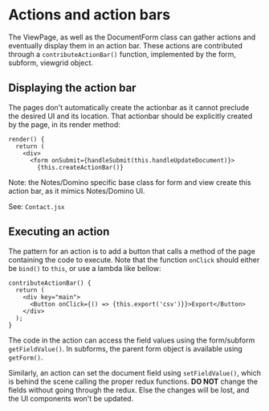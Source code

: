 # Actions and action bars

The ViewPage, as well as the DocumentForm class can gather actions and eventually display them in an action bar. These actions are contributed through a `contributeActionBar()` function, implemented by the form, subform, viewgrid object.

## Displaying the action bar

The pages don't automatically create the actionbar as it cannot preclude the desired UI and its location. That actionbar should be explicitly created by the page, in its render method:

    render() {
      return (
        <div>
          <form onSubmit={handleSubmit(this.handleUpdateDocument)}>
            {this.createActionBar()}

Note: the Notes/Domino specific base class for form and view create this action bar, as it mimics Notes/Domino UI.

See: `Contact.jsx`

## Executing an action

The pattern for an action is to add a button that calls a method of the page containing the code to execute.
Note that the function `onClick` should either be `bind()` to `this`, or use a lambda like bellow:

    contributeActionBar() {
      return (
        <div key="main">
          <Button onClick={() => {this.export('csv')}}>Export</Button>
        </div>
      );
    }

The code in the action can access the field values using the form/subform `getFieldValue()`. In subforms, the parent form object is available using `getForm()`.

Similarly, an action can set the document field using `setFieldValue()`, which is behind the scene calling the proper redux functions.
**DO NOT** change the fields without going through the redux. Else the changes will be lost, and the UI components won't be updated.